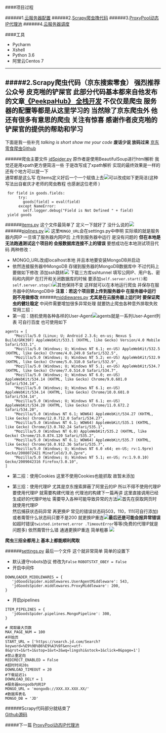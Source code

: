 ####项目过程

######1.[云服务器配置](https://www.jianshu.com/p/d70b7fe36646)
######2.[Scrapy爬虫撸代码](https://www.jianshu.com/p/022c88c4a8b3)
######3.[ProxyPool动态IP代理池](https://www.jianshu.com/p/6c9d712be5e7)
######4.[云服务器调度](https://www.jianshu.com/p/d51163f71318)   

####工具
- Pycharm
- Xshell
- Python 3.6
- 阿里云Centos 7
----
#####2.Scrapy爬虫代码（京东搜索零食）
强烈推荐公众号 **皮克啪的铲屎官**
此部分代码基本都来自他发布的文章[《PeekpaHub》 全栈开发](https://mp.weixin.qq.com/s?__biz=MzI2ODYwNjE5NQ==&mid=2247484173&idx=1&sn=1e75beb71a1fb8dfb18eacf054f85bdc&chksm=eaec4c91dd9bc587dbc4c52602745b3eadf36094f4d1cec8b7ec8bb58a7796e6ea5edd688dcc&mpshare=1&scene=1&srcid=1118glsp0bRvHlfCATZjQzj8&pass_ticket=Lp13fNr4gSxnOFRce%2BtyJ2Jfm62QxBknaCE7tAmCj6PrD30pxVt%2F4sjQOCV6dMTb#rd)
不仅仅是爬虫 服务器的配置等都是从这里学习的
当然除了京东爬虫外 他还有很多有意思的爬虫 关注有惊喜 感谢作者皮克啪的铲屎官的提供的帮助和学习
----
下面是我一些补充 
*talking is short  show me  your code*
**废话少说 放码过来**
[京东零食爬虫Github](https://github.com/sadjjk/jdGoodsSpider)

######爬虫主要文件 [jdSpider.py](https://github.com/sadjjk/jdGoodsSpider/blob/master/jdGoodsSpider/spiders/jdSpider.py)
原作者是使用BeautifulSoup进行html解析 我觉还是用xpath更方便简洁一些  于是改写成了xpath解析 实现的最终效果是一样的 
还有个地方可以提一下   
通常都是这么写 在items定义好后一个一个赋值上去![](https://upload-images.jianshu.io/upload_images/3290281-9127a830e28bad98.png?imageMogr2/auto-orient/strip%7CimageView2/2/w/1240)可以改成如下更简洁(这种写法出自崔庆才老师的爬虫教程 也感谢这位老师 )
```
 for field in goods.fields:
      try:
        goods[field] = eval(field)
      except NameError:
        self.logger.debug("Field is Not Defined " + field)
 yield goods
```
######[items.py](https://github.com/sadjjk/jdGoodsSpider/blob/master/jdGoodsSpider/items.py)
这个文件最简单了 定义一下就好了 没什么说的![](https://upload-images.jianshu.io/upload_images/3290281-ca3b123d986ba125.png?imageMogr2/auto-orient/strip%7CimageView2/2/w/1240)
######[piplines.py](https://github.com/sadjjk/jdGoodsSpider/blob/master/jdGoodsSpider/pipelines.py)
![](https://upload-images.jianshu.io/upload_images/3290281-37320b2861e0438d.png?imageMogr2/auto-orient/strip%7CimageView2/2/w/1240)
这里```MONGO_URL```会在settings.py中申明 实际填的就是服务器内网IP 
一旦填了服务器内网IP后 上传到服务器中运行 是没有问题的 **但在本地是无法跑通测试这个项目的 会报数据库连接不上的错误**
要想成功在本地测试项目代码 两种修改：
- MONGO_URL改成localhost本地 并且本地要安装MongoDB并启动
- 依然连接服务器中MongoDB 存储到服务器的MongoDB数据库中 不过代码上要做如下修改 添加ssh跳转![](https://upload-images.jianshu.io/upload_images/3290281-91a0feb63da5fdee.png?imageMogr2/auto-orient/strip%7CimageView2/2/w/1240)
下载三方库sshtunnel 填写公网IP、用户名、密码和内网IP 在打开和关闭数据库的时候 要添加```self.server.start()```和```self.server.stop()```![](https://upload-images.jianshu.io/upload_images/3290281-f844ad4d8f3adcd6.png?imageMogr2/auto-orient/strip%7CimageView2/2/w/1240)其他保持不变 这样就可以在本地运行爬虫 并保存在服务器中的MongoDB中
**注意：若这个项目要上传到服务器中 在服务器中运行 则不用做修改**
######[middiewares.py](https://github.com/sadjjk/jdGoodsSpider/blob/master/jdGoodsSpider/middlewares.py)
**尤其是在云服务器上运行时  要保证爬虫的健壮稳定**
中间件需要增加很多异常处理 就要防止爬虫各种意外排取失败
常用三招：
- 第一招：随机使用各种各样的User-Agent![](https://upload-images.jianshu.io/upload_images/3290281-467fc59c2e57e548.png?imageMogr2/auto-orient/strip%7CimageView2/2/w/1240)agents就是一系列User-Agent列表 可自行百度 也可使用如下
```
agents = [
    "Mozilla/5.0 (Linux; U; Android 2.3.6; en-us; Nexus S Build/GRK39F) AppleWebKit/533.1 (KHTML, like Gecko) Version/4.0 Mobile Safari/533.1",
    "Mozilla/5.0 (Windows; U; Windows NT 6.1; en-US) AppleWebKit/532.5 (KHTML, like Gecko) Chrome/4.0.249.0 Safari/532.5",
    "Mozilla/5.0 (Windows; U; Windows NT 5.2; en-US) AppleWebKit/532.9 (KHTML, like Gecko) Chrome/5.0.310.0 Safari/532.9",
    "Mozilla/5.0 (Windows; U; Windows NT 5.1; en-US) AppleWebKit/534.7 (KHTML, like Gecko) Chrome/7.0.514.0 Safari/534.7",
    "Mozilla/5.0 (Windows; U; Windows NT 6.0; en-US) AppleWebKit/534.14 (KHTML, like Gecko) Chrome/9.0.601.0 Safari/534.14",
    "Mozilla/5.0 (Windows; U; Windows NT 6.1; en-US) AppleWebKit/534.14 (KHTML, like Gecko) Chrome/10.0.601.0 Safari/534.14",
    "Mozilla/5.0 (Windows; U; Windows NT 6.1; en-US) AppleWebKit/534.20 (KHTML, like Gecko) Chrome/11.0.672.2 Safari/534.20",
    "Mozilla/5.0 (Windows NT 6.1; WOW64) AppleWebKit/534.27 (KHTML, like Gecko) Chrome/12.0.712.0 Safari/534.27",
    "Mozilla/5.0 (Windows NT 6.1; WOW64) AppleWebKit/535.1 (KHTML, like Gecko) Chrome/13.0.782.24 Safari/535.1",
    "Mozilla/5.0 (Windows NT 6.0) AppleWebKit/535.2 (KHTML, like Gecko) Chrome/15.0.874.120 Safari/535.2",
    "Mozilla/5.0 (Windows NT 6.1; WOW64) AppleWebKit/535.7 (KHTML, like Gecko) Chrome/16.0.912.36 Safari/535.7",
    "Mozilla/5.0 (Windows; U; Windows NT 6.0 x64; en-US; rv:1.9pre) Gecko/2008072421 Minefield/3.0.2pre",
    "Mozilla/5.0 (Windows; U; Windows NT 5.1; en-US; rv:1.9.0.10) Gecko/2009042316 Firefox/3.0.10",
]
``` 
- 第二招：使用Cookies
这里不使用Cookies也能抓取 故暂未添加

- 第三招：使用代理IP
尤其是京东搜索屏蔽了阿里云的IP  所以不得不使用代理IP 要使用代理IP 就需要构建代理池 代理池的构建下一篇再讲 这里直接调用已经生成好的代理IP地址
需要导入各种可能导致异常的方法![](https://upload-images.jianshu.io/upload_images/3290281-fdac6f5951077c19.png?imageMogr2/auto-orient/strip%7CimageView2/2/w/1240)首先在获取网页时就使用代理IP  
然后捕获状态码异常 再更换IP 常见的错误状态码503，110，111(可自行添加)  或者甭管什么状态码只要不是200 就更换IP重连![](https://upload-images.jianshu.io/upload_images/3290281-39583abacd99bba0.png?imageMogr2/auto-orient/strip%7CimageView2/2/w/1240)**最后还是可能会报异常错误**如超时错误```twisted.internet.error .TimeoutError```等等(免费的代理IP就是问题多) 依然甭管什么错 通通更换IP重连 简单粗暴
![](https://upload-images.jianshu.io/upload_images/3290281-68f91febe7a7550c.png?imageMogr2/auto-orient/strip%7CimageView2/2/w/1240)

**爬虫三招全都用上 基本上都能顺利爬取**

######[settings.py](https://github.com/sadjjk/jdGoodsSpider/blob/master/jdGoodsSpider/settings.py)
最后一个文件 这个就非常简单
简单的设置下 
- 默认遵守robots协议 修改为```False```
```ROBOTSTXT_OBEY = False```
- 开启中间件
```
DOWNLOADER_MIDDLEWARES = {
   'jdGoodsSpider.middlewares.UserAgentMiddleware': 543,
   'jdGoodsSpider.middlewares.ProxyMiddleware': 200,
}
```
- 开启pipelines
```
ITEM_PIPELINES = {
   'jdGoodsSpider.pipelines.MongoPipeline': 300,
}
```
```
# 爬取最大页数
MAX_PAGE_NUM = 100
#开始页
START_URL = ['https://search.jd.com/Search?keyword=%E9%9B%B6%E9%A3%9F&enc=utf-8&qrst=1&rt=1&stop=1&vt=2&wq=lingshi&stock=1&click=0&page=1']
#禁止重定向
REDIRECT_ENABLED = False
#超时时间20s
DOWNLOAD_TIMEOUT = 20
#下载延迟1s
DOWNLOAD_DELY = 1
#服务器mongodb内网IP
MONGO_URL = 'mongodb://XXX.XX.XXX.XX/'
#数据库表名
MONGO_DB = 'JD'
```
######Scrapy代码部分就结束了  
[Github源码](https://github.com/sadjjk/jdGoodsSpider)

#####下一篇  [ProxyPool动态IP代理池](https://www.jianshu.com/p/6c9d712be5e7)




  









